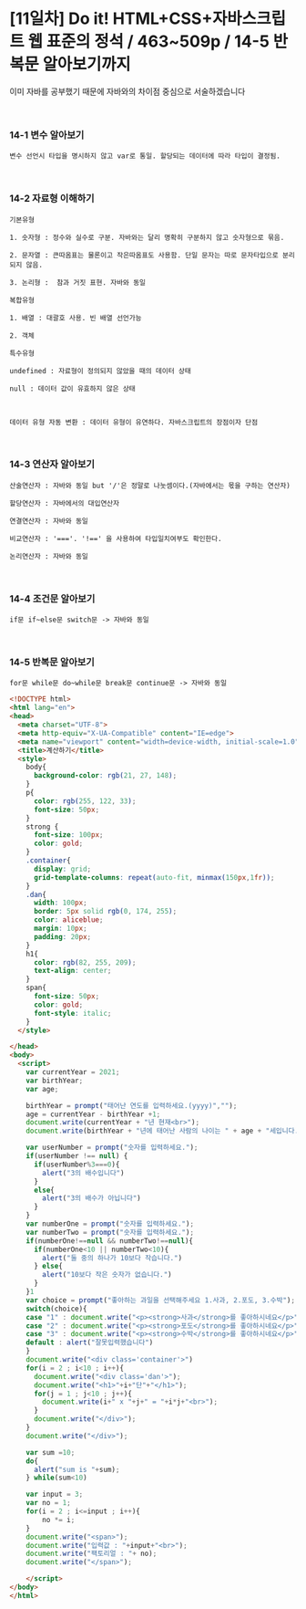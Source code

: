 # [11일차] Do it! HTML+CSS+자바스크립트 웹 표준의 정석 / 463~509p / 14-5 반복문 알아보기까지

이미 자바를 공부했기 때문에 자바와의 차이점 중심으로 서술하겠습니다

​

### 14-1 변수 알아보기

    변수 선언시 타입을 명시하지 않고 var로 통일. 할당되는 데이터에 따라 타입이 결정됨.

​

### 14-2 자료형 이해하기

    기본유형

    1. 숫자형 : 정수와 실수로 구분. 자바와는 달리 명확히 구분하지 않고 숫자형으로 묶음.

    2. 문자열 : 큰따옴표는 물론이고 작은따옴표도 사용함. 단일 문자는 따로 문자타입으로 분리되지 않음.

    3. 논리형 :  참과 거짓 표현. 자바와 동일

    복합유형

    1. 배열 : 대괄호 사용. 빈 배열 선언가능

    2. 객체

    특수유형

    undefined : 자료형이 정의되지 않았을 때의 데이터 상태

    null : 데이터 값이 유효하지 않은 상태

    ​

    데이터 유형 자동 변환 : 데이터 유형이 유연하다. 자바스크립트의 장점이자 단점

​

### 14-3 연산자 알아보기

    산술연산자 : 자바와 동일 but '/'은 정말로 나눗셈이다.(자바에서는 몫을 구하는 연산자)

    할당연산자 : 자바에서의 대입연산자

    연결연산자 : 자바와 동일

    비교연산자 : '==='. '!==' 을 사용하여 타입일치여부도 확인한다.

    논리연산자 : 자바와 동일

​

### 14-4 조건문 알아보기

    if문 if~else문 switch문 -> 자바와 동일

​

### 14-5 반복문 알아보기

    for문 while문 do~while문 break문 continue문 -> 자바와 동일

```html
<!DOCTYPE html>
<html lang="en">
<head>
  <meta charset="UTF-8">
  <meta http-equiv="X-UA-Compatible" content="IE=edge">
  <meta name="viewport" content="width=device-width, initial-scale=1.0">
  <title>계산하기</title>
  <style>
    body{
      background-color: rgb(21, 27, 148);
    }
    p{
      color: rgb(255, 122, 33);
      font-size: 50px;
    }
    strong {
      font-size: 100px;
      color: gold;
    }
    .container{
      display: grid;
      grid-template-columns: repeat(auto-fit, minmax(150px,1fr));
    }
    .dan{
      width: 100px;
      border: 5px solid rgb(0, 174, 255);
      color: aliceblue;
      margin: 10px;
      padding: 20px;
    }
    h1{
      color: rgb(82, 255, 209);
      text-align: center;
    }
    span{
      font-size: 50px;
      color: gold;
      font-style: italic;
    }
  </style>

</head>
<body>
  <script>
    var currentYear = 2021;
    var birthYear;
    var age;

    birthYear = prompt("태어난 연도를 입력하세요.(yyyy)","");
    age = currentYear - birthYear +1;
    document.write(currentYear + "년 현재<br>");
    document.write(birthYear + "년에 태어난 사람의 나이는 " + age + "세입니다.");

    var userNumber = prompt("숫자를 입력하세요.");
    if(userNumber !== null) {
      if(userNumber%3===0){
        alert("3의 배수입니다")
      }
      else{
        alert("3의 배수가 아닙니다")
      }
    }
    var numberOne = prompt("숫자를 입력하세요.");
    var numberTwo = prompt("숫자를 입력하세요.");
    if(numberOne!==null && numberTwo!==null){
      if(numberOne<10 || numberTwo<10){
        alert("둘 중의 하나가 10보다 작습니다.")
      } else{
        alert("10보다 작은 숫자가 없습니다.")
      }
    }1
    var choice = prompt("좋아하는 과일을 선택해주세요 1.사과, 2.포도, 3.수박");
    switch(choice){
    case "1" : document.write("<p><strong>사과</strong>를 좋아하시네요</p>"); break;
    case "2" : document.write("<p><strong>포도</strong>를 좋아하시네요</p>"); break;
    case "3" : document.write("<p><strong>수박</strong>를 좋아하시네요</p>"); break;
    default : alert("잘못입력했습니다")
    }
    document.write("<div class='container'>")
    for(i = 2 ; i<10 ; i++){
      document.write("<div class='dan'>");
      document.write("<h1>"+i+"단"+"</h1>");
      for(j = 1 ; j<10 ; j++){
        document.write(i+" x "+j+" = "+i*j+"<br>");
      }
      document.write("</div>");
    }
    document.write("</div>");

    var sum =10;
    do{
      alert("sum is "+sum);
    } while(sum<10)

    var input = 3;
    var no = 1;
    for(i = 2 ; i<=input ; i++){
        no *= i;
    }
    document.write("<span>");
    document.write("입력값 : "+input+"<br>");
    document.write("팩토리얼 : "+ no);
    document.write("</span>");

    </script> 
</body>
</html>
```